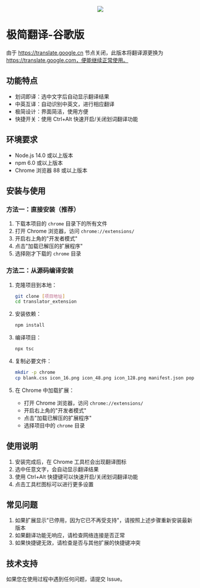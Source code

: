 <p align="center">
  <img src="./icon_128.png" />
</p>

# 极简翻译-谷歌版

由于 https://translate.google.cn 节点关闭，此版本将翻译源更换为 https://translate.google.com，便能继续正常使用。

## 功能特点

- 划词即译：选中文字后自动显示翻译结果
- 中英互译：自动识别中英文，进行相应翻译
- 极简设计：界面简洁，使用方便
- 快捷开关：使用 Ctrl+Alt 快速开启/关闭划词翻译功能

## 环境要求

- Node.js 14.0 或以上版本
- npm 6.0 或以上版本
- Chrome 浏览器 88 或以上版本

## 安装与使用

### 方法一：直接安装（推荐）

1. 下载本项目的 `chrome` 目录下的所有文件
2. 打开 Chrome 浏览器，访问 `chrome://extensions/`
3. 开启右上角的"开发者模式"
4. 点击"加载已解压的扩展程序"
5. 选择刚才下载的 `chrome` 目录

### 方法二：从源码编译安装

1. 克隆项目到本地：
   ```bash
   git clone [项目地址]
   cd translator_extension
   ```

2. 安装依赖：
   ```bash
   npm install
   ```

3. 编译项目：
   ```bash
   npx tsc
   ```

4. 复制必要文件：
   ```bash
   mkdir -p chrome
   cp blank.css icon_16.png icon_48.png icon_128.png manifest.json popup.html chrome/
   ```

5. 在 Chrome 中加载扩展：
   - 打开 Chrome 浏览器，访问 `chrome://extensions/`
   - 开启右上角的"开发者模式"
   - 点击"加载已解压的扩展程序"
   - 选择项目中的 `chrome` 目录

## 使用说明

1. 安装完成后，在 Chrome 工具栏会出现翻译图标
2. 选中任意文字，会自动显示翻译结果
3. 使用 Ctrl+Alt 快捷键可以快速开启/关闭划词翻译功能
4. 点击工具栏图标可以进行更多设置

## 常见问题

1. 如果扩展显示"已停用，因为它已不再受支持"，请按照上述步骤重新安装最新版本
2. 如果翻译功能无响应，请检查网络连接是否正常
3. 如果快捷键无效，请检查是否与其他扩展的快捷键冲突

## 技术支持

如果您在使用过程中遇到任何问题，请提交 Issue。
